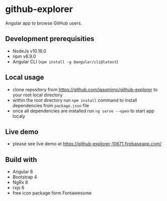 # github-explorer
Angular app to browse GitHub users.

## Development prerequisities
- NodeJs v10.16.0
- npm v6.9.0
- Angular CLI (`npm install -g @angular/cli@latest`)

## Local usage
- clone repository from https://github.com/jasomimo/github-explorer to your root local directory
- within the root directory run `npm install` command to install dependencies from `package.json` file
- once all dependencies are installed run `ng serve --open` to start app localy

## Live demo
- please see live demo at https://github-explorer-10671.firebaseapp.com/

## Build with
- Angular 8
- Bootstrap 4
- NgRx 8
- rxjs 6
- free icon package form Fontawesome
